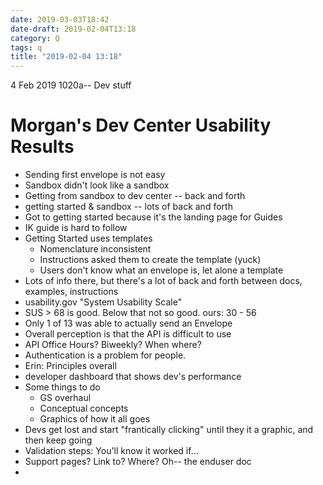 ```yaml
---
date: 2019-03-03T18:42
date-draft: 2019-02-04T13:18
category: Q
tags: q
title: "2019-02-04 13:18"
---
```


4 Feb 2019 1020a--
Dev stuff



# Morgan's Dev Center Usability Results

- Sending first envelope is not easy
- Sandbox didn't look like a sandbox
- Getting from sandbox to dev center -- back and forth
- getting started & sandbox -- lots of back and forth
- Got to getting started because it's the landing page for Guides
- IK guide is hard to follow
- Getting Started uses templates
	- Nomenclature inconsistent
	- Instructions asked them to create the template (yuck)
	- Users don't know what an envelope is, let alone a template
- Lots of info there, but there's a lot of back and forth between docs, examples, instructions
- usability.gov "System Usability Scale"
- SUS > 68 is good. Below that not so good. ours: 30 - 56
- Only 1 of 13 was able to actually send an Envelope
- Overall perception is that the API is difficult to use
- API Office Hours? Biweekly? When where?
- Authentication is a problem for people.
- Erin: Principles overall
- developer dashboard that shows dev's performance
- Some things to do
	- GS overhaul
	- Conceptual concepts
	- Graphics of how it all goes
- Devs get lost and start "frantically clicking" until they it a graphic, and then keep going
- Validation steps: You'll know it worked if…
- Support pages? Link to? Where? Oh-- the enduser doc
-
